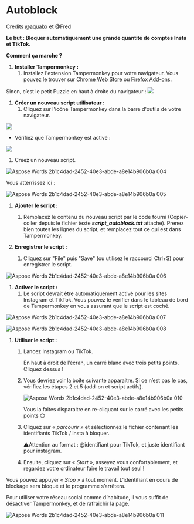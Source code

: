 # Autoblock
Credits [@aquabx](https://github.com/AquaBx) et @Fred

**Le but : Bloquer automatiquement une grande quantité de comptes Insta et TikTok.**

**Comment ça marche ?**

1. **Installer Tampermonkey :**
   1. Installez l'extension Tampermonkey pour votre navigateur. Vous pouvez le trouver sur [Chrome Web Store](https://chromewebstore.google.com/detail/tampermonkey/dhdgffkkebhmkfjojejmpbldmpobfkfo?hl=fr&utm_source=ext_sidebar) ou [Firefox Add-ons](https://addons.mozilla.org/en-US/firefox/addon/tampermonkey/).

Sinon, c’est le petit Puzzle en haut à droite du navigateur : ![](https://github.com/gauchedinternet/autoblock/assets/35542432/c3bc6b69-ce57-4271-8e16-5b2228c04017)

1. **Créer un nouveau script utilisateur :**
   1. Cliquez sur l'icône Tampermonkey dans la barre d'outils de votre navigateur.

![](https://github.com/gauchedinternet/autoblock/assets/35542432/ba03f116-71c1-4e21-b4e0-ca59c0be8a76)

- Vérifiez que Tampermonkey est activé : 

![](https://github.com/gauchedinternet/autoblock/assets/35542432/b27d6d43-5be6-42f8-a81c-9d63017a4c20)

1. Créez un nouveau script.

![Aspose Words 2b1c4dad-2452-40e3-abde-a8e14b906b0a 004](https://github.com/gauchedinternet/autoblock/assets/35542432/0ef13d98-713e-44cd-8331-2184b949bc81)


   Vous atterrissez ici : 

![Aspose Words 2b1c4dad-2452-40e3-abde-a8e14b906b0a 005](https://github.com/gauchedinternet/autoblock/assets/35542432/a59afb0a-27ec-42a1-856a-9444ab7396c4)

1. **Ajouter le script :**
   1. Remplacez le contenu du nouveau script par le code fourni (Copier-coller depuis le fichier texte ***script\_autoblock.txt*** attaché). Prenez bien toutes les lignes du script, et remplacez tout ce qui est dans Tampermonkey.


1. **Enregistrer le script :**
   1. Cliquez sur "File" puis "Save" (ou utilisez le raccourci Ctrl+S) pour enregistrer le script.

![Aspose Words 2b1c4dad-2452-40e3-abde-a8e14b906b0a 006](https://github.com/gauchedinternet/autoblock/assets/35542432/c68f7626-6a3d-48fe-a282-b739e3db1438)


1. **Activer le script :**
   1. Le script devrait être automatiquement activé pour les sites Instagram et TikTok. Vous pouvez le vérifier dans le tableau de bord de Tampermonkey en vous assurant que le script est coché.

![Aspose Words 2b1c4dad-2452-40e3-abde-a8e14b906b0a 007](https://github.com/gauchedinternet/autoblock/assets/35542432/3ac63059-ae55-4aca-bb63-e4fc8825d59d)

![Aspose Words 2b1c4dad-2452-40e3-abde-a8e14b906b0a 008](https://github.com/gauchedinternet/autoblock/assets/35542432/4145178f-7158-4df2-b679-01c07e6ee56b)


1. **Utiliser le script :**
   1. Lancez Instagram ou TikTok.

      En haut à droit de l’écran, un carré blanc avec trois petits points. Cliquez dessus ! 



   1. Vous devriez voir la boite suivante apparaitre. Si ce n’est pas le cas, vérifiez les étapes 2 et 5 (add-on et script actifs).

      ![Aspose Words 2b1c4dad-2452-40e3-abde-a8e14b906b0a 010](https://github.com/gauchedinternet/autoblock/assets/35542432/be72aaf1-2d1e-4fb3-8419-5260256ece85)


      Vous la faites disparaitre en re-cliquant sur le carré avec les petits points 😊

   1. Cliquez sur « *parcourir »* et sélectionnez le fichier contenant les identifiants TikTok / insta à bloquer. 

      ⚠️Attention au format : @identifiant pour TikTok, et juste identifiant pour instagram.

   1. Ensuite, cliquez sur « *Start »*, asseyez vous confortablement, et regardez votre ordinateur faire le travail tout seul ! 

Vous pouvez appuyer « *Stop »* à tout moment. L’identifiant en cours de blockage sera bloqué et le programme s’arrêtera. 

Pour utiliser votre réseau social comme d’habitude, il vous suffit de désactiver Tampermonkey, et de rafraichir la page.

![Aspose Words 2b1c4dad-2452-40e3-abde-a8e14b906b0a 011](https://github.com/gauchedinternet/autoblock/assets/35542432/33ac05a7-7be3-49f4-88bd-74d045319f9e)
